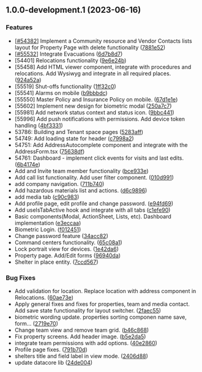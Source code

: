 ## 1.0.0-development.1 (2023-06-16)


### Features

* [[#54382](https://gitlab.gluzdov.com/securecore-new-application/securecore-mobile/issues/54382)] Implement a Community resource and Vendor Contacts lists layout for Property Page with delete functionality ([7881e52](https://gitlab.gluzdov.com/securecore-new-application/securecore-mobile/commit/7881e52633a9f8f46a389fcd88d7a458e4e19790))
* [[#55532](https://gitlab.gluzdov.com/securecore-new-application/securecore-mobile/issues/55532)] Integrate Evacuations ([6d7b8d7](https://gitlab.gluzdov.com/securecore-new-application/securecore-mobile/commit/6d7b8d719586c1c7951d7222d3d6acb8029afd93))
* [54401] Relocations functionality ([9e6e24b](https://gitlab.gluzdov.com/securecore-new-application/securecore-mobile/commit/9e6e24b3e414e28297801bf58380584d4a194b47))
* [55458] Add HTML viewer component, integrate with procedures and relocations. Add Wysiwyg and integrate in all required places. ([924a52a](https://gitlab.gluzdov.com/securecore-new-application/securecore-mobile/commit/924a52aafb999c8c13caad6d353f86f0feda341b))
* [55519] Shut-offs functionality ([1ff32c0](https://gitlab.gluzdov.com/securecore-new-application/securecore-mobile/commit/1ff32c0b4ab4f9132c5186996aa1d8419061a210))
* [55541] Alarms on mobile ([b9bbbdc](https://gitlab.gluzdov.com/securecore-new-application/securecore-mobile/commit/b9bbbdc2451b16baac1404108d2a7fcdfd3d5805))
* [55550] Master Policy and Insurance Policy on mobile. ([67d1e1e](https://gitlab.gluzdov.com/securecore-new-application/securecore-mobile/commit/67d1e1efab508b5e93d4ebc7068373819976f58f))
* [55602] Implement new design for biometric modal ([250a7c7](https://gitlab.gluzdov.com/securecore-new-application/securecore-mobile/commit/250a7c7189f2c25ba15d32cde5d96499034cf5b4))
* [55981] Add network status context and status icon. ([9bbc441](https://gitlab.gluzdov.com/securecore-new-application/securecore-mobile/commit/9bbc4414046b43eadac41954e5b812c189f7ad1b))
* [55996] Add push notifications with permissions. Add device token handling ([4bf3331](https://gitlab.gluzdov.com/securecore-new-application/securecore-mobile/commit/4bf3331eccf503f078bcb0b88b979271adb9d214))
* 53786: Building and Tenant space pages ([5283aff](https://gitlab.gluzdov.com/securecore-new-application/securecore-mobile/commit/5283afff22c196aaaa939bcfb2eb6d3053e88a13))
* 54749: Add loading state for header ([c7998a2](https://gitlab.gluzdov.com/securecore-new-application/securecore-mobile/commit/c7998a2e47f65ede4e4864c930217ea4a2ec5880))
* 54751: Add AddressAutocomplete component and integrate with the AddressForm.tsx ([75638df](https://gitlab.gluzdov.com/securecore-new-application/securecore-mobile/commit/75638dfbfa30314501180d3d0a9a1087203a7aed))
* 54761: Dashboard - implement click events for visits and last edits. ([6b4174e](https://gitlab.gluzdov.com/securecore-new-application/securecore-mobile/commit/6b4174ed059d8200e72239bfee105f1de2d27d57))
* Add and Invite team member functionality ([bce933e](https://gitlab.gluzdov.com/securecore-new-application/securecore-mobile/commit/bce933e63f931b66267be81f3c4c6feda5e472b1))
* Add call list functionality. Add user filter component. ([010d991](https://gitlab.gluzdov.com/securecore-new-application/securecore-mobile/commit/010d9913a4f414fb681e017c9bb44c1e92bfafcb))
* add company navigation. ([711b740](https://gitlab.gluzdov.com/securecore-new-application/securecore-mobile/commit/711b740c9d5c2e484d87c2d63f33827cd31ed53c))
* Add hazardous materials list and actions. ([d6c9896](https://gitlab.gluzdov.com/securecore-new-application/securecore-mobile/commit/d6c98969c2d0d0fca771652d5553246881663989))
* add media tab ([c90c983](https://gitlab.gluzdov.com/securecore-new-application/securecore-mobile/commit/c90c983f3c510f48cd6776ecc001f55530e9383e))
* Add profile page, edit profile and change password. ([e94fd69](https://gitlab.gluzdov.com/securecore-new-application/securecore-mobile/commit/e94fd69b830c71fc5aa6b4cc09b6fd3469431633))
* Add useIsTabActive hook and integrate with all tabs ([c1efe90](https://gitlab.gluzdov.com/securecore-new-application/securecore-mobile/commit/c1efe90a229003b4070ad59aab3af950db2f6e10))
* Basic components(Modal, ActionSheet, Lists, etc). Dashboard implementation ([e3eccaa](https://gitlab.gluzdov.com/securecore-new-application/securecore-mobile/commit/e3eccaac95212eed9048d8e56be5276028991d45))
* Biometric Login. ([f012451](https://gitlab.gluzdov.com/securecore-new-application/securecore-mobile/commit/f012451ba8e755b0be73a29f6d5d2a4658ce970b))
* Change password feature ([34acc82](https://gitlab.gluzdov.com/securecore-new-application/securecore-mobile/commit/34acc8205caf0d9f5708a749372fc021036b1391))
* Command centers functionality. ([65c08a1](https://gitlab.gluzdov.com/securecore-new-application/securecore-mobile/commit/65c08a1481bd4c00fe706f2728128ae41faefde0))
* Lock portrait view for devices. ([1e42da6](https://gitlab.gluzdov.com/securecore-new-application/securecore-mobile/commit/1e42da66e48d8c8ee4a193f2e0c4c69dfeb25bba))
* Property page. Add/Edit forms ([96940da](https://gitlab.gluzdov.com/securecore-new-application/securecore-mobile/commit/96940dada522bd61c321b3e104458c5b73ee64b6))
* Shelter in place entity. ([7ccd567](https://gitlab.gluzdov.com/securecore-new-application/securecore-mobile/commit/7ccd5674a61e4fb10b7ead47cc0d6eca2318026a))


### Bug Fixes

* Add validation for location. Replace location with address component in Relocations. ([60ae73e](https://gitlab.gluzdov.com/securecore-new-application/securecore-mobile/commit/60ae73e29aae9f3b0a14ea768835475ed77cc700))
* Apply general fixes and fixes for properties, team and media contact. Add save state functionality for layout switcher. ([2faec55](https://gitlab.gluzdov.com/securecore-new-application/securecore-mobile/commit/2faec55082b7b4d33e3a4dcb30e68b7a2e3fb964))
* biometric wording update. properties sorting componen name save, form... ([2719e70](https://gitlab.gluzdov.com/securecore-new-application/securecore-mobile/commit/2719e7024fc7f86b00bd614821e3a1beb4b94575))
* Change team view and remove team grid. ([b46c868](https://gitlab.gluzdov.com/securecore-new-application/securecore-mobile/commit/b46c86843697d54ad0ed31b6f15ce90a102c36ff))
* Fix property screens. Add header image. ([b5e2da5](https://gitlab.gluzdov.com/securecore-new-application/securecore-mobile/commit/b5e2da55c8e38a4875f700a6cce4ad03c848eb17))
* integrate team permissions with add options. ([40e2860](https://gitlab.gluzdov.com/securecore-new-application/securecore-mobile/commit/40e28606db2a796542600e76e22e538dafbf4220))
* Profile page fixes. ([791b70d](https://gitlab.gluzdov.com/securecore-new-application/securecore-mobile/commit/791b70de2ef672b6361505d6ed50c51ca719e3e1))
* shelters title and field label in view mode. ([2406d88](https://gitlab.gluzdov.com/securecore-new-application/securecore-mobile/commit/2406d887376a99f079fd9965c5cbb9bc58c98ec9))
* update datacore lib ([24de004](https://gitlab.gluzdov.com/securecore-new-application/securecore-mobile/commit/24de0041f88baf8ab65668742f750c53807250c4))
